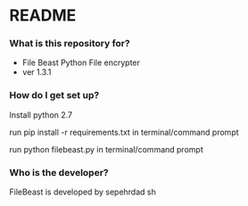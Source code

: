 # README #

### What is this repository for? ###

* File Beast Python File encrypter
* ver 1.3.1

### How do I get set up? ###

Install python 2.7

run pip install -r requirements.txt in terminal/command prompt

run python filebeast.py in terminal/command prompt

### Who is the developer? ###

FileBeast is developed by sepehrdad sh
